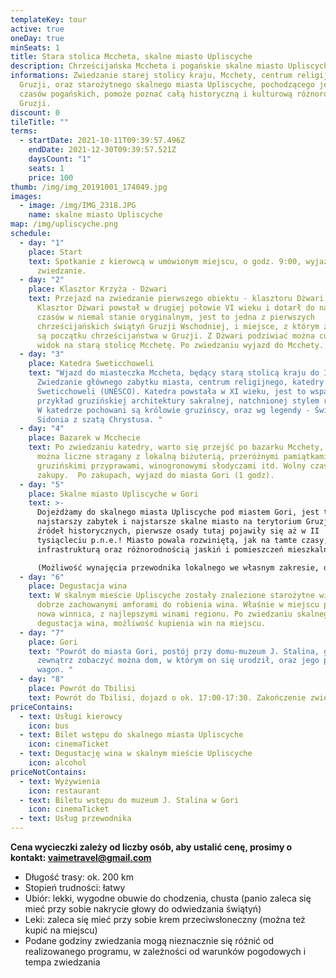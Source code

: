 ```yaml
---
templateKey: tour
active: true
oneDay: true
minSeats: 1
title: Stara stolica Mccheta, skalne miasto Upliscyche
description: Chrześcijańska Mccheta i pogańskie skalne miasto Upliscyche
informations: Zwiedzanie starej stolicy kraju, Mcchety, centrum religijnego
  Gruzji, oraz starożytnego skalnego miasta Upliscyche, pochodzącego jeszcze z
  czasów pogańskich, pomoże poznać całą historyczną i kulturową różnorodność
  Gruzji.
discount: 0
tileTitle: ""
terms:
  - startDate: 2021-10-11T09:39:57.496Z
    endDate: 2021-12-30T09:39:57.521Z
    daysCount: "1"
    seats: 1
    price: 100
thumb: /img/img_20191001_174049.jpg
images:
  - image: /img/IMG_2318.JPG
    name: skalne miasto Upliscyche
map: /img/upliscyche.png
schedule:
  - day: "1"
    place: Start
    text: Spotkanie z kierowcą w umówionym miejscu, o godz. 9:00, wyjazd na
      zwiedzanie.
  - day: "2"
    place: Klasztor Krzyża - Dżwari
    text: Przejazd na zwiedzanie pierwszego obiektu - klasztoru Dżwari (UNESCO)
      Klasztor Dżwari powstał w drugiej połowie VI wieku i dotarł do naszych
      czasów w niemal stanie oryginalnym, jest to jedna z pierwszych
      chrześcijańskich świątyń Gruzji Wschodniej, i miejsce, z którym związane
      są początku chrześcijaństwa w Gruzji. Z Dżwari podziwiać można cudowny
      widok na starą stolicę Mcchetę. Po zwiedzaniu wyjazd do Mcchety.
  - day: "3"
    place: Katedra Sweticchoweli
    text: "Wjazd do miasteczka Mccheta, będący starą stolicą kraju do IV wieku n.e.
      Zwiedzanie głównego zabytku miasta, centrum religijnego, katedry
      Sweticchoweli (UNESCO). Katedra powstała w XI wieku, jest to wspaniały
      przykład gruzińskiej architektury sakralnej, natchnionej stylem romańskim.
      W katedrze pochowani są królowie gruzińscy, oraz wg legendy - Święta
      Sidonia z szatą Chrystusa. "
  - day: "4"
    place: Bazarek w Mcchecie
    text: Po zwiedzaniu katedry, warto się przejść po bazarku Mcchety, Zobaczyć tu
      można liczne stragany z lokalną biżuterią, przeróżnymi pamiątkami,
      gruzińskimi przyprawami, winogronowymi słodyczami itd. Wolny czas na
      zakupy.  Po zakupach, wyjazd do miasta Gori (1 godz).
  - day: "5"
    place: Skalne miasto Upliscyche w Gori
    text: >-
      Dojeżdżamy do skalnego miasta Upliscyche pod miastem Gori, jest to
      najstarszy zabytek i najstarsze skalne miasto na terytorium Gruzji. Według
      źródeł historycznych, pierwsze osady tutaj pojawiły się aż w II
      tysiącleciu p.n.e.! Miasto powala rozwiniętą, jak na tamte czasy,
      infrastrukturą oraz różnorodnością jaskiń i pomieszczeń mieszkalnych. 

      (Możliwość wynajęcia przewodnika lokalnego we własnym zakresie, dodatkowym koszt - 15 euro)
  - day: "6"
    place: Degustacja wina
    text: W skalnym mieście Upliscyche zostały znalezione starożytne winnice, z
      dobrze zachowanymi amforami do robienia wina. Właśnie w miejscu powstała
      nowa winnica, z najlepszymi winami regionu. Po zwiedzaniu skalnego miasta
      degustacja wina, możliwość kupienia win na miejscu.
  - day: "7"
    place: Gori
    text: "Powrót do miasta Gori, postój przy domu-muzeum J. Stalina, gdzie z
      zewnątrz zobaczyć można dom, w którym on się urodził, oraz jego pancerny
      wagon. "
  - day: "8"
    place: Powrót do Tbilisi
    text: Powrót do Tbilisi, dojazd o ok. 17:00-17:30. Zakończenie zwiedzania.
priceContains:
  - text: Usługi kierowcy
    icon: bus
  - text: Bilet wstępu do skalnego miasta Upliscyche
    icon: cinemaTicket
  - text: Degustację wina w skalnym mieście Upliscyche
    icon: alcohol
priceNotContains:
  - text: Wyżywienia
    icon: restaurant
  - text: Biletu wstępu do muzeum J. Stalina w Gori
    icon: cinemaTicket
  - text: Usług przewodnika
---
```

**Cena wycieczki zależy od liczby osób, aby ustalić cenę, prosimy o kontakt: vaimetravel@gmail.com**

* Długość trasy: ok. 200 km
* Stopień trudności: łatwy
* Ubiór: lekki, wygodne obuwie do chodzenia, chusta (panio zaleca się mieć przy sobie nakrycie głowy do odwiedzania świątyń)
* Leki: zaleca się mieć przy sobie krem przeciwsłoneczny (można też kupić na miejscu)
* Podane godziny zwiedzania mogą nieznacznie się różnić od realizowanego programu, w zależności od warunków pogodowych i tempa zwiedzania